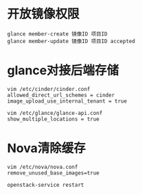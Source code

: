# 开放镜像权限

```
glance member-create 镜像ID 项目ID
glance member-update 镜像ID 项目ID accepted
```

# glance对接后端存储

```
vim /etc/cinder/cinder.conf
allowed_direct_url_schemes = cinder
image_upload_use_internal_tenant = true

vim /etc/glance/glance-api.conf
show_multiple_locations = true
```

# Nova清除缓存

```
vim /etc/nova/nova.conf
remove_unused_base_images=true

openstack-service restart

```

